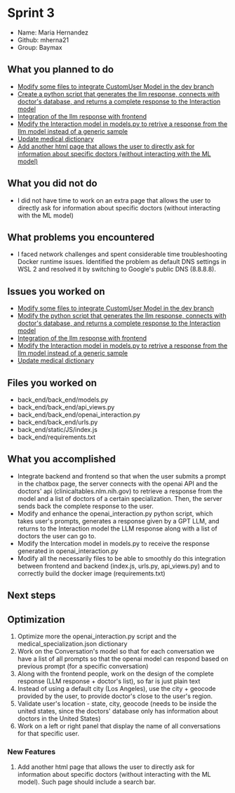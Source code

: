 # Sprint 3

- Name: Maria Hernandez 
- Github: mherna21
- Group: Baymax

## What you planned to do
- [Modify some files to integrate CustomUser Model in the dev branch](https://github.com/MariAuxHer/Baymax/issues/83)
- [Create a python script that generates the llm response, connects with doctor's database, and returns a complete response to the Interaction model](https://github.com/MariAuxHer/Baymax/issues/84)
- [Integration of the llm response with frontend](https://github.com/MariAuxHer/Baymax/issues/85)
- [Modify the Interaction model in models.py to retrive a response from the llm model instead of a generic sample](https://github.com/MariAuxHer/Baymax/issues/86)
- [Update medical dictionary](https://github.com/MariAuxHer/Baymax/issues/87)
- [Add another html page that allows the user to directly ask for information about specific doctors (without interacting with the ML model)](https://github.com/MariAuxHer/Baymax/issues/88)

## What you did not do
- I did not have time to work on an extra page that allows the user to directly ask for information about specific doctors (without interacting with the ML model)

## What problems you encountered
- I faced network challenges and spent considerable time troubleshooting Docker runtime issues. Identified the problem as default DNS settings in WSL 2 and resolved 
it by switching to Google's public DNS (8.8.8.8).

## Issues you worked on
- [Modify some files to integrate CustomUser Model in the dev branch](https://github.com/MariAuxHer/Baymax/issues/83)
- [Modify the python script that generates the llm response, connects with doctor's database, and returns a complete response to the Interaction model](https://github.com/MariAuxHer/Baymax/issues/84)
- [Integration of the llm response with frontend](https://github.com/MariAuxHer/Baymax/issues/85)
- [Modify the Interaction model in models.py to retrive a response from the llm model instead of a generic sample](https://github.com/MariAuxHer/Baymax/issues/86)
- [Update medical dictionary](https://github.com/MariAuxHer/Baymax/issues/87)

## Files you worked on
- back_end/back_end/models.py
- back_end/back_end/api_views.py
- back_end/back_end/openai_interaction.py
- back_end/back_end/urls.py
- back_end/static/JS/index.js
- back_end/requirements.txt

## What you accomplished
- Integrate backend and frontend so that when the user submits a prompt in the chatbox page, the server connects with the 
openai API and the doctors' api (clinicaltables.nlm.nih.gov) to retrieve a response from the model and a list of doctors of a certain specialization.
Then, the server sends back the complete response to the user. 
- Modify and enhance the openai_interaction.py python script, which takes user's prompts, generates a response given by a GPT LLM, and returns to the 
Interaction model the LLM response along with a list of doctors the user can go to.
- Modify the Intercation model in models.py to receive the response generated in openai_interaction.py
- Modify all the necessarily files to be able to smoothly do this integration between frontend and backend (index.js, urls.py, api_views.py) and to 
correctly build the docker image (requirements.txt)

## Next steps 
## Optimization

1. Optimize more the openai_interaction.py script and the medical_specialization.json dictionary 
2. Work on the Conversation's model so that for each conversation we have a list of all prompts so that the openai model can respond based on previous prompt
(for a specific conversation)
3. Along with the frontend people, work on the design of the complete response (LLM response + doctor's list), so far is just plain text
4. Instead of using a default city (Los Angeles), use the city + geocode provided by the user, to provide doctor's close to the user's region.
5. Validate user's location - state, city, geocode (needs to be inside the united states, since the doctors' database only has information about doctors 
in the United States)
6. Work on a left or right panel that display the name of all conversations for that specific user. 

### New Features 
1. Add another html page that allows the user to directly ask for information about specific doctors (without interacting with the ML model). Such page 
should include a search bar. 
